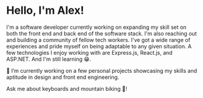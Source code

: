 # Hello, I'm Alex!

I'm a software developer currently working on expanding my skill set on both the front end and back end of the software stack. I'm also reaching out and building a community of fellow tech workers. I've got a wide range of experiences and pride myself on being adaptable to any given situation. A few technologies I enjoy working with are Express.js, React.js, and ASP.NET. And I'm still learning 😁. 

🔭 I’m currently working on a few personal projects showcasing my skills and aptitude in design and front end engineering. 

Ask me about keyboards and mountain biking 💬! 

